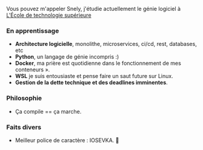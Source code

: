 Vous pouvez m'appeler Snely, j'étudie actuellement le génie logiciel à [L'École de technologie supérieure](https://www.etsmtl.ca/)

### En apprentissage  
- **Architecture logicielle**, monolithe, microservices, ci/cd, rest, databases, etc 
- **Python**, un langage de génie incompris :) 
- **Docker**, ma prière est quotidienne dans le fonctionnement de mes conteneurs ».  
- **WSL** je suis entousiaste et pense faire un saut future sur Linux.
- **Gestion de la dette technique et des deadlines imminentes**.
  
### Philosophie
- Ça compile == ça marche. 

### Faits divers  
- Meilleur police de caractère : IOSEVKA. 🐐

<!---
dev-snely/dev-snely is a ✨ special ✨ repository because its `README.md` (this file) appears on your GitHub profile.
You can click the Preview link to take a look at your changes.
--->
